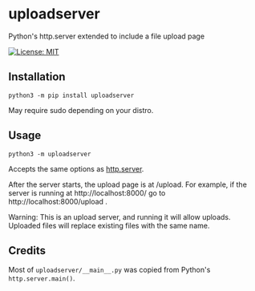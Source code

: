 # uploadserver

Python's http.server extended to include a file upload page

[![License: MIT](https://img.shields.io/badge/license-MIT-blue.svg)](https://mit-license.org/)

## Installation

~~~
python3 -m pip install uploadserver
~~~

May require sudo depending on your distro.

## Usage

~~~
python3 -m uploadserver
~~~

Accepts the same options as [http.server](https://docs.python.org/3/library/http.server.html).

After the server starts, the upload page is at /upload. For example, if the server is running at http://localhost:8000/ go to http://localhost:8000/upload .

Warning: This is an upload server, and running it will allow uploads. Uploaded files will replace existing files with the same name.

## Credits

Most of `uploadserver/__main__.py` was copied from Python's `http.server.main()`.
